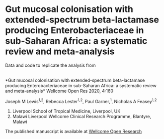 
# Gut mucosal colonisation with extended-spectrum beta-lactamase producing Enterobacteriaceae in sub-Saharan Africa: a systematic review and meta-analysis 

<!-- badges: start -->

<!-- badges: end -->

Data and code to replicate the analysis from

<br />
*Gut mucosal colonisation with extended-spectrum beta-lactamase producing Enterobacteriaceae in sub-Saharan Africa: a systematic review and meta-analysis*
Wellcome Open Res 2020, 4:160
<br />

Joseph M Lewis<sup>1,2</sup>, Rebecca Lester<sup>1,2</sup>, Paul Garner,<sup>1</sup>, Nicholas A Feasey<sup>1,2</sup>

1.  Liverpool School of Tropical Medicine, Liverpool, UK
2.  Malawi Liverpool Wellcome Clinical Research Programme, Blantyre,
    Malawi

The published manuscript is available at [Wellcome Open Research](https://wellcomeopenresearch.org/articles/4-160) 